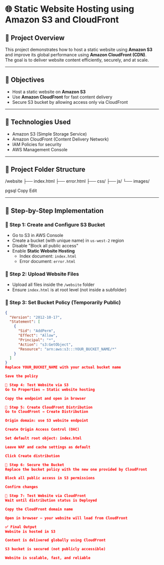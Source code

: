 # 🌐 Static Website Hosting using Amazon S3 and CloudFront

## 📌 Project Overview

This project demonstrates how to host a static website using **Amazon S3** and improve its global performance using **Amazon CloudFront (CDN)**.  
The goal is to deliver website content efficiently, securely, and at scale.

---

## 🎯 Objectives

- Host a static website on **Amazon S3**
- Use **Amazon CloudFront** for fast content delivery
- Secure S3 bucket by allowing access only via CloudFront

---

## 🧰 Technologies Used

- Amazon S3 (Simple Storage Service)
- Amazon CloudFront (Content Delivery Network)
- IAM Policies for security
- AWS Management Console

---

## 📂 Project Folder Structure

/website
├── index.html
├── error.html
├── css/
├── js/
└── images/

pgsql
Copy
Edit

---

## 🚀 Step-by-Step Implementation

### 🔸 Step 1: Create and Configure S3 Bucket
- Go to S3 in AWS Console
- Create a bucket (with unique name) in `us-west-2` region
- Disable "Block all public access"
- Enable **Static Website Hosting**
  - Index document: `index.html`
  - Error document: `error.html`

### 🔸 Step 2: Upload Website Files
- Upload all files inside the `/website` folder
- Ensure `index.html` is at root level (not inside a subfolder)

### 🔸 Step 3: Set Bucket Policy (Temporarily Public)

```json
{
  "Version": "2012-10-17",
  "Statement": [
    {
      "Sid": "AddPerm",
      "Effect": "Allow",
      "Principal": "*",
      "Action": "s3:GetObject",
      "Resource": "arn:aws:s3:::YOUR_BUCKET_NAME/*"
    }
  ]
}
Replace YOUR_BUCKET_NAME with your actual bucket name

Save the policy

🔸 Step 4: Test Website via S3
Go to Properties → Static website hosting

Copy the endpoint and open in browser

🔸 Step 5: Create CloudFront Distribution
Go to CloudFront → Create Distribution

Origin domain: use S3 website endpoint

Create Origin Access Control (OAC)

Set default root object: index.html

Leave WAF and cache settings as default

Click Create distribution

🔸 Step 6: Secure the Bucket
Replace the bucket policy with the new one provided by CloudFront

Block all public access in S3 permissions

Confirm changes

🔸 Step 7: Test Website via CloudFront
Wait until distribution status is Deployed

Copy the CloudFront domain name

Open in browser — your website will load from CloudFront

✅ Final Output
Website is hosted in S3

Content is delivered globally using CloudFront

S3 bucket is secured (not publicly accessible)

Website is scalable, fast, and reliable